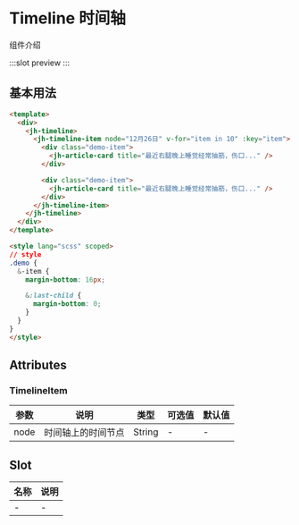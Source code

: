 # Timeline 时间轴

组件介绍

:::slot preview
<ClientOnly>
  <jh-timeline-demo />
</ClientOnly>
:::

## 基本用法


```html
<template>
  <div>
    <jh-timeline>
      <jh-timeline-item node="12月26日" v-for="item in 10" :key="item">
        <div class="demo-item">
          <jh-article-card title="最近右腿晚上睡觉经常抽筋，伤口..." />
        </div>

        <div class="demo-item">
          <jh-article-card title="最近右腿晚上睡觉经常抽筋，伤口..." />
        </div>
      </jh-timeline-item>
    </jh-timeline>
  </div>
</template>

<style lang="scss" scoped>
// style
.demo {
  &-item {
    margin-bottom: 16px;

    &:last-child {
      margin-bottom: 0;
    }
  }
}
</style>
```

## Attributes

### TimelineItem

| 参数 | 说明 | 类型 | 可选值 | 默认值 |
| --- | --- | --- | --- | --- |
| node | 时间轴上的时间节点 | String | - | - |

## Slot

| 名称  | 说明               |
| ------ | ------------------ |
| - | - |
